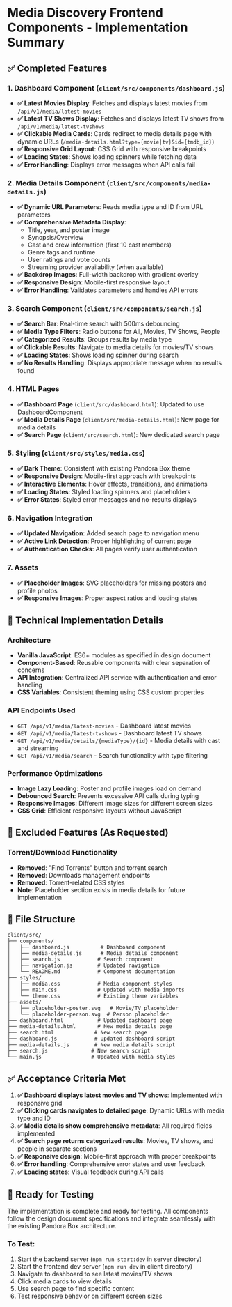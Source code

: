# Media Discovery Frontend Components - Implementation Summary

## ✅ Completed Features

### 1. Dashboard Component (`client/src/components/dashboard.js`)
- **✅ Latest Movies Display**: Fetches and displays latest movies from `/api/v1/media/latest-movies`
- **✅ Latest TV Shows Display**: Fetches and displays latest TV shows from `/api/v1/media/latest-tvshows`
- **✅ Clickable Media Cards**: Cards redirect to media details page with dynamic URLs (`/media-details.html?type={movie|tv}&id={tmdb_id}`)
- **✅ Responsive Grid Layout**: CSS Grid with responsive breakpoints
- **✅ Loading States**: Shows loading spinners while fetching data
- **✅ Error Handling**: Displays error messages when API calls fail

### 2. Media Details Component (`client/src/components/media-details.js`)
- **✅ Dynamic URL Parameters**: Reads media type and ID from URL parameters
- **✅ Comprehensive Metadata Display**:
  - Title, year, and poster image
  - Synopsis/Overview
  - Cast and crew information (first 10 cast members)
  - Genre tags and runtime
  - User ratings and vote counts
  - Streaming provider availability (when available)
- **✅ Backdrop Images**: Full-width backdrop with gradient overlay
- **✅ Responsive Design**: Mobile-first responsive layout
- **✅ Error Handling**: Validates parameters and handles API errors

### 3. Search Component (`client/src/components/search.js`)
- **✅ Search Bar**: Real-time search with 500ms debouncing
- **✅ Media Type Filters**: Radio buttons for All, Movies, TV Shows, People
- **✅ Categorized Results**: Groups results by media type
- **✅ Clickable Results**: Navigate to media details for movies/TV shows
- **✅ Loading States**: Shows loading spinner during search
- **✅ No Results Handling**: Displays appropriate message when no results found

### 4. HTML Pages
- **✅ Dashboard Page** (`client/src/dashboard.html`): Updated to use DashboardComponent
- **✅ Media Details Page** (`client/src/media-details.html`): New page for media details
- **✅ Search Page** (`client/src/search.html`): New dedicated search page

### 5. Styling (`client/src/styles/media.css`)
- **✅ Dark Theme**: Consistent with existing Pandora Box theme
- **✅ Responsive Design**: Mobile-first approach with breakpoints
- **✅ Interactive Elements**: Hover effects, transitions, and animations
- **✅ Loading States**: Styled loading spinners and placeholders
- **✅ Error States**: Styled error messages and no-results displays

### 6. Navigation Integration
- **✅ Updated Navigation**: Added search page to navigation menu
- **✅ Active Link Detection**: Proper highlighting of current page
- **✅ Authentication Checks**: All pages verify user authentication

### 7. Assets
- **✅ Placeholder Images**: SVG placeholders for missing posters and profile photos
- **✅ Responsive Images**: Proper aspect ratios and loading states

## 🔧 Technical Implementation Details

### Architecture
- **Vanilla JavaScript**: ES6+ modules as specified in design document
- **Component-Based**: Reusable components with clear separation of concerns
- **API Integration**: Centralized API service with authentication and error handling
- **CSS Variables**: Consistent theming using CSS custom properties

### API Endpoints Used
- `GET /api/v1/media/latest-movies` - Dashboard latest movies
- `GET /api/v1/media/latest-tvshows` - Dashboard latest TV shows  
- `GET /api/v1/media/details/{mediaType}/{id}` - Media details with cast and streaming
- `GET /api/v1/media/search` - Search functionality with type filtering

### Performance Optimizations
- **Image Lazy Loading**: Poster and profile images load on demand
- **Debounced Search**: Prevents excessive API calls during typing
- **Responsive Images**: Different image sizes for different screen sizes
- **CSS Grid**: Efficient responsive layouts without JavaScript

## 🚫 Excluded Features (As Requested)

### Torrent/Download Functionality
- **Removed**: "Find Torrents" button and torrent search
- **Removed**: Downloads management endpoints
- **Removed**: Torrent-related CSS styles
- **Note**: Placeholder section exists in media details for future implementation

## 📁 File Structure

```
client/src/
├── components/
│   ├── dashboard.js          # Dashboard component
│   ├── media-details.js      # Media details component  
│   ├── search.js            # Search component
│   ├── navigation.js        # Updated navigation
│   └── README.md            # Component documentation
├── styles/
│   ├── media.css            # Media component styles
│   ├── main.css             # Updated with media imports
│   └── theme.css            # Existing theme variables
├── assets/
│   ├── placeholder-poster.svg   # Movie/TV placeholder
│   └── placeholder-person.svg  # Person placeholder
├── dashboard.html           # Updated dashboard page
├── media-details.html       # New media details page
├── search.html             # New search page
├── dashboard.js            # Updated dashboard script
├── media-details.js        # New media details script
├── search.js              # New search script
└── main.js                # Updated with media styles
```

## ✅ Acceptance Criteria Met

1. **✅ Dashboard displays latest movies and TV shows**: Implemented with responsive grid
2. **✅ Clicking cards navigates to detailed page**: Dynamic URLs with media type and ID
3. **✅ Media details show comprehensive metadata**: All required fields implemented
4. **✅ Search page returns categorized results**: Movies, TV shows, and people in separate sections
5. **✅ Responsive design**: Mobile-first approach with proper breakpoints
6. **✅ Error handling**: Comprehensive error states and user feedback
7. **✅ Loading states**: Visual feedback during API calls

## 🚀 Ready for Testing

The implementation is complete and ready for testing. All components follow the design document specifications and integrate seamlessly with the existing Pandora Box architecture.

### To Test:
1. Start the backend server (`npm run start:dev` in server directory)
2. Start the frontend dev server (`npm run dev` in client directory)  
3. Navigate to dashboard to see latest movies/TV shows
4. Click media cards to view details
5. Use search page to find specific content
6. Test responsive behavior on different screen sizes